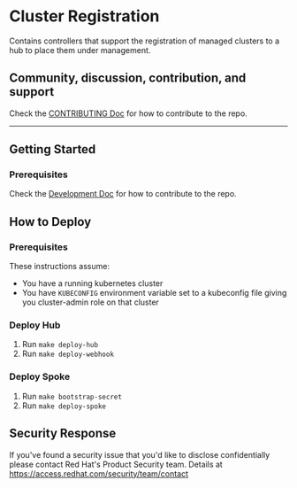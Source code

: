 # Cluster Registration

Contains controllers that support the registration of managed clusters to a hub to
place them under management.

## Community, discussion, contribution, and support

Check the [CONTRIBUTING Doc](CONTRIBUTING.md) for how to contribute to the repo.

<!--

You can reach the maintainers of this project at:

- [#xxx on Slack](https://slack.com/signin?redir=%2Fmessages%2Fxxx)

-->

------

## Getting Started

### Prerequisites

Check the [Development Doc](docs/development.md) for how to contribute to the repo.

## How to Deploy

### Prerequisites

These instructions assume:

- You have a running kubernetes cluster
- You have `KUBECONFIG` environment variable set to a kubeconfig file giving you cluster-admin role on that cluster

### Deploy Hub

1. Run `make deploy-hub`
2. Run `make deploy-webhook`

### Deploy Spoke

1. Run `make bootstrap-secret`
2. Run `make deploy-spoke`

## Security Response

If you've found a security issue that you'd like to disclose confidentially please contact Red Hat's Product Security team. Details at https://access.redhat.com/security/team/contact

<!--
## XXX References

If you have any further question about xxx, please refer to
[XXX help documentation](docs/xxx_help.md) for further information.
-->